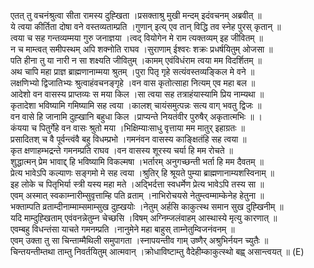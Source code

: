 

  
एतत् तु वचनंश्रुत्वा सीता रामस्य दुह्खिता ।प्रसक्ताश्रु मुखी मन्दम् इदंवचनम् अब्रवीत्  ॥   
ये त्वया कीर्तिता दोषा वने वस्तव्यताम्प्रति ।गुणान् इत्य् एव तान् विद्धि तव स्नेह पुरस् कृतान्  ॥   
त्वया च सह गन्तव्यम्मया गुरु जनाज्ञया ।त्वद् वियोगेन मे राम त्यक्तव्यम् इह जीवितम्  ॥   
न च माम्त्वत् समीपस्थम् अपि शक्नोति राघव ।सुराणाम् ईश्वरः शक्रः प्रधर्षयितुम् ओजसा  ॥   
पति हीना तु या नारी न सा शक्ष्यति जीवितुम् ।कामम् एवंविधंराम त्वया मम विदर्शितम्  ॥   
अथ चापि महा प्राज्ञ ब्राह्मणानाम्मया श्रुतम् ।पुरा पितृ गृहे सत्यंवस्तव्यङ्किल मे वने  ॥   
लक्षणिभ्यो द्विजातिभ्यः श्रुत्वाहंवचनङ्गृहे ।वन वास कृतोत्साहा नित्यम् एव महा बल  ॥   
आदेशो वन वासस्य प्राप्तव्यः स मया किल ।सा त्वया सह तत्राहंयास्यामि प्रिय नाम्यथा  ॥   
कृतादेशा भविष्यामि गमिष्यामि सह त्वया ।कालश् चायंसमुत्पन्नः सत्य वाग् भवतु द्विजः  ॥   
वन वासे हि जानामि दुह्खानि बहुधा किल ।प्राप्यन्ते नियतंवीर पुरुषैर् अकृतात्मभिः  ॥ ।  
कंयया च पितुर्गेहे वन वासः श्रुतो मया ।भिक्षिम्याःसाधु वृत्ताया मम मातुर् इहाग्रतः  ॥   
प्रसादितश् च वै पूर्वन्त्वंवै बहु विधम्प्रभो ।गमनंवन वासस्य काङ्क्षितंहि सह त्वया  ॥   
कृत क्षणाहम्भद्रन्ते गमनम्प्रति राघव ।वन वासस्य शूरस्य चर्या हि मम रोचते  ॥   
शुद्धात्मन् प्रेम भावाद्द् हि भविष्यामि विकल्मषा ।भर्तारम् अनुगच्छन्ती भर्ता हि मम दैवतम्  ॥   
प्रेत्य भावेऽपि कल्याणः सङ्गमो मे सह त्वया ।श्रुतिर् हि श्रूयते पुम्या ब्राह्मणानाम्यशस्विनाम्  ॥   
इह लोके च पितृभिर्या स्त्री यस्य महा मते ।अद्भिर्दत्ता स्वधर्मेण प्रेत्य भावेऽपि तस्य सा  ॥   
एवम् अस्मात् स्वकाम्नारीम्सुवृत्ताम्हि पति व्रताम् ।नाभिरोचयसे नेतुम्त्वम्माम्केनेह हेतुना  ॥   
भक्ताम्पति व्रताम्दीनाम्माम्समाम्सुख दुह्खयोः ।नेतुम् अर्हसि काकुत्स्थ समान सुख दुह्खिनीम्  ॥   
यदि माम्दुह्खिताम् एवंवनन्नेतुम्न चेच्छसि ।विषम् अग्निम्जलंवाहम् आस्थास्ये मृत्यु कारणात्  ॥   
एवम्बहु विधन्तंसा याचते गमनम्प्रति ।नानुमेने महा बाहुस् ताम्नेतुम्विजनंवनम्  ॥   
एवम् उक्ता तु सा चिन्ताम्मैथिली समुपागता ।स्नापयन्तीव गाम् उष्णैर् अश्रुभिर्नयन च्युतैः  ॥   
चिन्तयन्तीम्तथा ताम्तु निवर्तयितुम् आत्मवान् ।क्रोधाविष्टाम्तु वैदेहीम्काकुत्स्थो बह्व् असान्त्वयत्  ॥ (E)  
